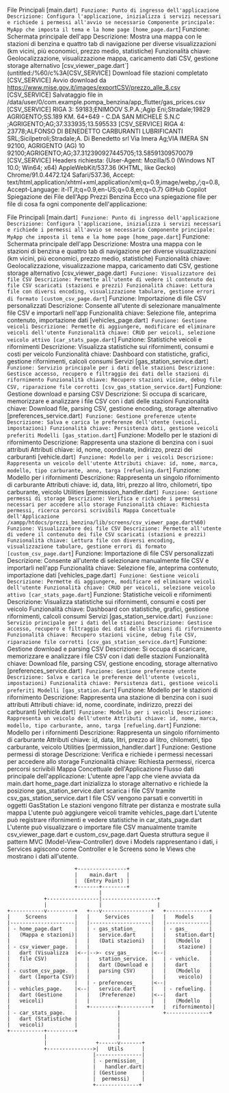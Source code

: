 File Principali
[main.dart`]
Funzione: Punto di ingresso dell'applicazione
Descrizione: Configura l'applicazione, inizializza i servizi necessari e richiede i permessi all'avvio se necessario
Componente principale: MyApp che imposta il tema e la home page
[home_page.dart`]
Funzione: Schermata principale dell'app
Descrizione: Mostra una mappa con le stazioni di benzina e quattro tab di navigazione per diverse visualizzazioni (km vicini, più economici, prezzo medio, statistiche)
Funzionalità chiave: Geolocalizzazione, visualizzazione mappa, caricamento dati CSV, gestione storage alternativo
[csv_viewer_page.dart`](untitled:/%60/c%3A[CSV_SERVICE] Download file stazioni completato
[CSV_SERVICE] Avvio download da https://www.mise.gov.it/images/exportCSV/prezzo_alle_8.csv
[CSV_SERVICE] Salvataggio file in /data/user/0/com.example.pompa_benzina/app_flutter/gas_prices.csv
[CSV_SERVICE] RIGA 3: 59183;ENIMOOV S.P.A.;Agip Eni;Stradale;19829 AGRIGENTO;SS.189 KM. 64+649 - C.DA SAN MICHELE  S.N.C  ;AGRIGENTO;AG;37.333935;13.595533
[CSV_SERVICE] RIGA 4: 23778;ALFONSO DI BENEDETTO CARBURANTI LUBRIFICANTI SRL;Sicilpetroli;Stradale;A. Di Benedetto srl Via Imera Ag;VIA IMERA SN 92100, AGRIGENTO (AG) 10 92100;AGRIGENTO;AG;37.312390927445705;13.58591309570079
[CSV_SERVICE] Headers richiesta: {User-Agent: Mozilla/5.0 (Windows NT 10.0; Win64; x64) AppleWebKit/537.36 (KHTML, like Gecko) Chrome/91.0.4472.124 Safari/537.36, Accept: text/html,application/xhtml+xml,application/xml;q=0.9,image/webp,*/*;q=0.8, Accept-Language: it-IT,it;q=0.9,en-US;q=0.8,en;q=0.7}
GitHub Copilot
Spiegazione dei File dell'App Prezzi Benzina
Ecco una spiegazione file per file di cosa fa ogni componente dell'applicazione:

File Principali
[main.dart`]
Funzione: Punto di ingresso dell'applicazione
Descrizione: Configura l'applicazione, inizializza i servizi necessari e richiede i permessi all'avvio se necessario
Componente principale: MyApp che imposta il tema e la home page
[home_page.dart`]
Funzione: Schermata principale dell'app
Descrizione: Mostra una mappa con le stazioni di benzina e quattro tab di navigazione per diverse visualizzazioni (km vicini, più economici, prezzo medio, statistiche)
Funzionalità chiave: Geolocalizzazione, visualizzazione mappa, caricamento dati CSV, gestione storage alternativo
[csv_viewer_page.dart`]
Funzione: Visualizzatore dei file CSV
Descrizione: Permette all'utente di vedere il contenuto dei file CSV scaricati (stazioni e prezzi)
Funzionalità chiave: Lettura file con diversi encoding, visualizzazione tabulare, gestione errori di formato
[custom_csv_page.dart`]
Funzione: Importazione di file CSV personalizzati
Descrizione: Consente all'utente di selezionare manualmente file CSV e importarli nell'app
Funzionalità chiave: Selezione file, anteprima contenuto, importazione dati
[vehicles_page.dart`]
Funzione: Gestione veicoli
Descrizione: Permette di aggiungere, modificare ed eliminare veicoli dell'utente
Funzionalità chiave: CRUD per veicoli, selezione veicolo attivo
[car_stats_page.dart`]
Funzione: Statistiche veicoli e rifornimenti
Descrizione: Visualizza statistiche sui rifornimenti, consumi e costi per veicolo
Funzionalità chiave: Dashboard con statistiche, grafici, gestione rifornimenti, calcoli consumi
Servizi
[gas_station_service.dart`]
Funzione: Servizio principale per i dati delle stazioni
Descrizione: Gestisce accesso, recupero e filtraggio dei dati delle stazioni di rifornimento
Funzionalità chiave: Recupero stazioni vicine, debug file CSV, riparazione file corrotti
[csv_gas_station_service.dart`]
Funzione: Gestione download e parsing CSV
Descrizione: Si occupa di scaricare, memorizzare e analizzare i file CSV con i dati delle stazioni
Funzionalità chiave: Download file, parsing CSV, gestione encoding, storage alternativo
[preferences_service.dart`]
Funzione: Gestione preferenze utente
Descrizione: Salva e carica le preferenze dell'utente (veicoli, impostazioni)
Funzionalità chiave: Persistenza dati, gestione veicoli preferiti
Modelli
[gas_station.dart`]
Funzione: Modello per le stazioni di rifornimento
Descrizione: Rappresenta una stazione di benzina con i suoi attributi
Attributi chiave: id, nome, coordinate, indirizzo, prezzi dei carburanti
[vehicle.dart`]
Funzione: Modello per i veicoli
Descrizione: Rappresenta un veicolo dell'utente
Attributi chiave: id, nome, marca, modello, tipo carburante, anno, targa
[refueling.dart`]
Funzione: Modello per i rifornimenti
Descrizione: Rappresenta un singolo rifornimento di carburante
Attributi chiave: id, data, litri, prezzo al litro, chilometri, tipo carburante, veicolo
Utilities
[permission_handler.dart`]
Funzione: Gestione permessi di storage
Descrizione: Verifica e richiede i permessi necessari per accedere allo storage
Funzionalità chiave: Richiesta permessi, ricerca percorsi scrivibili
Mappa Concettuale dell'Applicazione
/xampp/htdocs/prezzi_benzina/lib/screens/csv_viewer_page.dart%60)
Funzione: Visualizzatore dei file CSV
Descrizione: Permette all'utente di vedere il contenuto dei file CSV scaricati (stazioni e prezzi)
Funzionalità chiave: Lettura file con diversi encoding, visualizzazione tabulare, gestione errori di formato
[custom_csv_page.dart`]
Funzione: Importazione di file CSV personalizzati
Descrizione: Consente all'utente di selezionare manualmente file CSV e importarli nell'app
Funzionalità chiave: Selezione file, anteprima contenuto, importazione dati
[vehicles_page.dart`]
Funzione: Gestione veicoli
Descrizione: Permette di aggiungere, modificare ed eliminare veicoli dell'utente
Funzionalità chiave: CRUD per veicoli, selezione veicolo attivo
[car_stats_page.dart`]
Funzione: Statistiche veicoli e rifornimenti
Descrizione: Visualizza statistiche sui rifornimenti, consumi e costi per veicolo
Funzionalità chiave: Dashboard con statistiche, grafici, gestione rifornimenti, calcoli consumi
Servizi
[gas_station_service.dart`]
Funzione: Servizio principale per i dati delle stazioni
Descrizione: Gestisce accesso, recupero e filtraggio dei dati delle stazioni di rifornimento
Funzionalità chiave: Recupero stazioni vicine, debug file CSV, riparazione file corrotti
[csv_gas_station_service.dart`]
Funzione: Gestione download e parsing CSV
Descrizione: Si occupa di scaricare, memorizzare e analizzare i file CSV con i dati delle stazioni
Funzionalità chiave: Download file, parsing CSV, gestione encoding, storage alternativo
[preferences_service.dart`]
Funzione: Gestione preferenze utente
Descrizione: Salva e carica le preferenze dell'utente (veicoli, impostazioni)
Funzionalità chiave: Persistenza dati, gestione veicoli preferiti
Modelli
[gas_station.dart`]
Funzione: Modello per le stazioni di rifornimento
Descrizione: Rappresenta una stazione di benzina con i suoi attributi
Attributi chiave: id, nome, coordinate, indirizzo, prezzi dei carburanti
[vehicle.dart`]
Funzione: Modello per i veicoli
Descrizione: Rappresenta un veicolo dell'utente
Attributi chiave: id, nome, marca, modello, tipo carburante, anno, targa
[refueling.dart`]
Funzione: Modello per i rifornimenti
Descrizione: Rappresenta un singolo rifornimento di carburante
Attributi chiave: id, data, litri, prezzo al litro, chilometri, tipo carburante, veicolo
Utilities
[permission_handler.dart`]
Funzione: Gestione permessi di storage
Descrizione: Verifica e richiede i permessi necessari per accedere allo storage
Funzionalità chiave: Richiesta permessi, ricerca percorsi scrivibili
Mappa Concettuale dell'Applicazione
Flusso dati principale dell'applicazione:
L'utente apre l'app che viene avviata da main.dart
home_page.dart inizializza lo storage alternativo e richiede la posizione
gas_station_service.dart scarica i file CSV tramite csv_gas_station_service.dart
I file CSV vengono parsati e convertiti in oggetti GasStation
Le stazioni vengono filtrate per distanza e mostrate sulla mappa
L'utente può aggiungere veicoli tramite vehicles_page.dart
L'utente può registrare rifornimenti e vedere statistiche in car_stats_page.dart
L'utente può visualizzare o importare file CSV manualmente tramite csv_viewer_page.dart e custom_csv_page.dart
Questa struttura segue il pattern MVC (Model-View-Controller) dove i Models rappresentano i dati, i Services agiscono come Controller e le Screens sono le Views che mostrano i dati all'utente.



                          +----------------+
                          |    main.dart   |
                          |  (Entry Point) |
                          +-------+--------+
                                  |
                +-----------------|------------------+
                |                 |                  |
    +-----------v---------+   +---v----------------+   +--------------+
    |     Screens         |   |     Services       |   |   Models     |
    |---------------------|   |--------------------|   |--------------|
    | - home_page.dart    |   | - gas_station_     |   | - gas_       |
    |   (Mappa e stazioni)|   |   service.dart     |   |   station.dart|
    |                     |   |   (Dati stazioni)  |   |   (Modello   |
    | - csv_viewer_page.  |   |                    |   |    stazione) |
    |   dart (Visualizza  |<--|-->- csv_gas_       |<--|              |
    |   file CSV)         |   |   station_service. |   | - vehicle.   |
    |                     |   |   dart (Download e |   |   dart       |
    | - custom_csv_page.  |   |   parsing CSV)     |   |   (Modello   |
    |   dart (Importa CSV)|   |                    |   |    veicolo)  |
    |                     |   | - preferences_     |<--|              |
    | - vehicles_page.    |<--|   service.dart     |   | - refueling. |
    |   dart (Gestione    |   |   (Preferenze)     |<--|   dart       |
    |   veicoli)          |   |                    |   |   (Modello   |
    |                     |   +---------+----------+   |  rifornimento)|
    | - car_stats_page.   |             |              +--------------+
    |   dart (Statistiche |             |
    |   veicoli)          |             |
    +-----------+---------+             |
                |                       |
                |                +------v-------+
                +--------------->|   Utils      |
                                |---------------|
                                | - permission_ |
                                |   handler.dart|
                                | (Gestione     |
                                |  permessi)    |
                                +--------------+